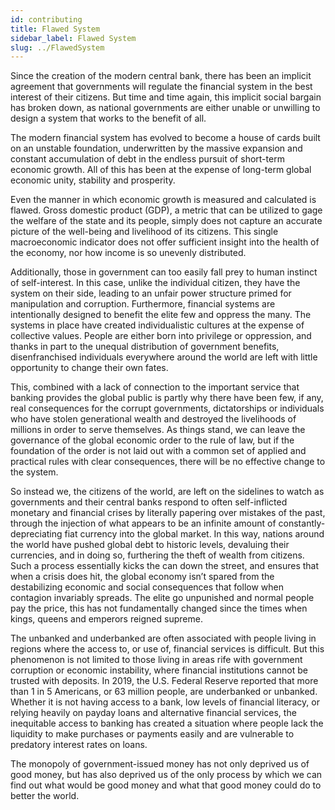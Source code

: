```yaml
---
id: contributing
title: Flawed System
sidebar_label: Flawed System
slug: ../FlawedSystem
---
```



Since the creation of the modern central bank, there has been an implicit agreement that governments will regulate the financial system in the best interest of their citizens. But time and time again, this implicit social bargain has broken down, as national governments are either unable or unwilling to design a system that works to the benefit of all. 

The modern financial system has evolved to become a house of cards built on an unstable foundation, underwritten by the massive expansion and constant accumulation of debt in the endless pursuit of short-term economic growth. All of this has been at the expense of long-term global economic unity, stability and prosperity. 

Even the manner in which economic growth is measured and calculated is flawed. Gross domestic product (GDP), a metric that can be utilized to gage the welfare of the state and its people, simply does not capture an accurate picture of the well-being and livelihood of its citizens. This single macroeconomic indicator does not offer sufficient insight into the health of the economy, nor how income is so unevenly distributed. 

Additionally, those in government can too easily fall prey to human instinct of self-interest. In this case, unlike the individual citizen, they have the system on their side, leading to an unfair power structure primed for manipulation and corruption. Furthermore, financial systems are intentionally designed to benefit the elite few and oppress the many. The systems in place have created individualistic cultures at the expense of collective values. People are either born into privilege or oppression, and thanks in part to the unequal distribution of government benefits, disenfranchised individuals everywhere around the world are left with little opportunity to change their own fates. 

This, combined with a lack of connection to the important service that banking provides the global public is partly why there have been few, if any, real consequences for the corrupt governments, dictatorships or individuals who have stolen generational wealth and destroyed the livelihoods of millions in order to serve themselves. As things stand, we can leave the governance of the global economic order to the rule of law, but if the foundation of the order is not laid out with a common set of applied and practical rules with clear consequences, there will be no effective change to the system. 

So instead we, the citizens of the world, are left on the sidelines to watch as governments and their central banks respond to often self-inflicted monetary and financial crises by literally papering over mistakes of the past, through the injection of what appears to be an infinite amount of constantly-depreciating fiat currency into the global market. In this way, nations around the world have pushed global debt to historic levels, devaluing their currencies, and in doing so, furthering the theft of wealth from citizens. Such a process essentially kicks the can down the street, and ensures that when a crisis does hit, the global economy isn’t spared from the destabilizing economic and social consequences that follow when contagion invariably spreads. The elite go unpunished and normal people pay the price, this has not fundamentally changed since the times when kings, queens and emperors reigned supreme. 

The unbanked and underbanked are often associated with people living in regions where the access to, or use of, financial services is difficult. But this phenomenon is not limited to those living in areas rife with government corruption or economic instability, where financial institutions cannot be trusted with deposits. In 2019, the U.S. Federal Reserve reported that more than 1 in 5 Americans, or 63 million people, are underbanked or unbanked. Whether it is not having access to a bank, low levels of financial literacy, or relying heavily on payday loans and alternative financial services, the inequitable access to banking has created a situation where people lack the liquidity to make purchases or payments easily and are vulnerable to predatory interest rates on loans.

The monopoly of government-issued money has not only deprived us of good money, but has also deprived us of the only process by which we can find out what would be good money and what that good money could do to better the world.
